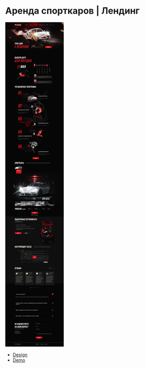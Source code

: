 # Аренда спорткаров | Лендинг

![Аренда спорткаров](screenshot.png)

- [Design](https://www.figma.com/design/mzDCL7jWyjZjZAvMrKYKyM/Landing-page---%D0%90%D1%80%D0%B5%D0%BD%D0%B4%D0%B0-%D1%81%D0%BF%D0%BE%D1%80%D1%82%D0%BA%D0%B0%D1%80%D0%B0?node-id=1-25&t=DXiLdqXfnNjjvalw-1)
- [Demo](https://sportcarrent.netlify.app)